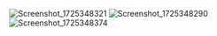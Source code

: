 ![Screenshot_1725348321](https://github.com/user-attachments/assets/2e8670cb-5a2f-4070-b4b9-ba1a4a490166)
![Screenshot_1725348290](https://github.com/user-attachments/assets/5b89a873-dfc2-4042-acbe-e6b2a4e4e996)
![Screenshot_1725348374](https://github.com/user-attachments/assets/61f3adc9-88c6-4541-8f44-ca62f8c0de56)
